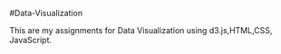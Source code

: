 #Data-Visualization

This are my assignments for Data Visualization using d3.js,HTML,CSS, JavaScript.
